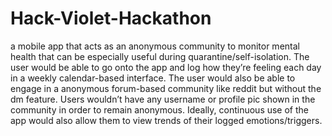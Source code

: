 # Hack-Violet-Hackathon
a mobile app that acts as an anonymous community to monitor mental health that can be especially useful during quarantine/self-isolation. The user would be able to go onto the app and log how they’re feeling each day in a weekly calendar-based interface. The user would also be able to engage in a anonymous forum-based community like reddit but without the dm feature. Users wouldn’t have any username or profile pic shown in the community in order to remain anonymous. Ideally, continuous use of the app would also allow them to view trends of their logged emotions/triggers.
